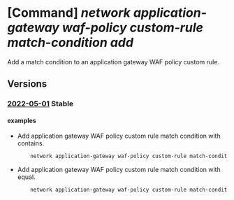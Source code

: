 # [Command] _network application-gateway waf-policy custom-rule match-condition add_

Add a match condition to an application gateway WAF policy custom rule.

## Versions

### [2022-05-01](/Resources/mgmt-plane/L3N1YnNjcmlwdGlvbnMve30vcmVzb3VyY2Vncm91cHMve30vcHJvdmlkZXJzL21pY3Jvc29mdC5uZXR3b3JrL2FwcGxpY2F0aW9uZ2F0ZXdheXdlYmFwcGxpY2F0aW9uZmlyZXdhbGxwb2xpY2llcy97fQ==/2022-05-01.xml) **Stable**

<!-- mgmt-plane /subscriptions/{}/resourcegroups/{}/providers/microsoft.network/applicationgatewaywebapplicationfirewallpolicies/{} 2022-05-01 properties.customRules[].matchConditions[] -->

#### examples

- Add application gateway WAF policy custom rule match condition with contains.
    ```bash
        network application-gateway waf-policy custom-rule match-condition add --resource-group MyResourceGroup --policy-name MyPolicy --name MyWAFPolicyRule --match-variables RequestHeaders.value --operator contains --values foo boo --transform lowercase
    ```

- Add application gateway WAF policy custom rule match condition with equal.
    ```bash
        network application-gateway waf-policy custom-rule match-condition add --resource-group MyResourceGroup --policy-name MyPolicy --name MyWAFPolicyRule --match-variables RequestHeaders.Content-Type --operator Equal --values application/csp-report
    ```
